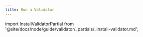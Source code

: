 ```yaml
---
title: Run a Validator
---
```


<div class="hide-tabs-os hide-tabs-network">

import InstallValidatorPartial from '@site/docs/node/guide/validator/_partials/_install-validator.md';

<InstallValidatorPartial />

</div>